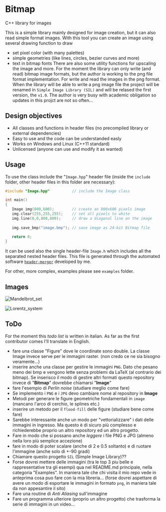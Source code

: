 # Bitmap

C++ library for images

This is a simple library mainly designed for image creation, but it can also read simple format images. With this tool you can create an image using several drawing function to draw
 - set pixel color (with many palettes)
 - simple geometries (like lines, circles, bezier curves and more)
 - text in bitmap fonts
There are also some utility functions for upscaling the image and more.
For the moment the library can only write (and read) bitmap image formats, but the author is working to the png file format implementation. For write and read the images in the png format. When the library will be able to write a png image file the project will be renamed in `Simple Image Library (SIL)` and will be relased the first version, the `v1.0`.
The author is very busy with academic obligation so updates in this projct are not so often...

## Design objectives
 - All classes and functions in header files (no precompiled library or external dependencies)
 - Easy to use and the code can be understanded easly
 - Works on Windows and Linux (C++11 standard)
 - Unlicensed (anyone can use and modify it as wanted)

## Usage
To use the class include the "`Image.hpp`" header file (inside the `include` folder, other header files in this folder are necessary):
```c++
#include "Image.hpp"          // include the Image class

int main()
{
   Image img(800,600);        // create an 800x600 pixels image
   img.clear(255,255,255);    // set all pixels to white
   img.line(0,0,800,800);     // draw a diagonal line on the image
   
   img.save_bmp("image.bmp"); // save image as 24-bit Bitmap file
   
   return 0;
}
```
It can be used also the single header-file `Image.h` which includes all the separated nested header files. This file is generated through the automated software [`header-merger`](https://github.com/mrc-tech/header-merger) developed by me.

For other, more complex, examples please see `examples` folder.

## Images

![Mandelbrot_set](https://user-images.githubusercontent.com/74192712/128616712-8b2ed28f-9759-49a6-aa8d-c4bdda74c2e5.png)

![Lorentz_system](https://user-images.githubusercontent.com/74192712/128616684-a4f9e877-573b-46f6-ad36-f704f2cc23a7.png)



## ToDo
For the moment this _todo list_ is written in italian. As far as the first contributor comes I'll translate in English.

 - fare una classe "Figure" dove le coordinate sono double. La classe Image invece serve per le immagini raster. (non credo ce ne sia bisogno veramente...)
 - inserire anche una classe per gestire le immagini `PNG`. Dato che pesano meno dei bmp e vengono lette senza problemi da LaTeX (al contrario dei bitmap). Se inserisco il modo di gestire altri formati questo repository invece di "**Bitmap**" dovrebbe chiamarsi "**Image**"
 - fare l'esempio di _Perlin noise_ (studiare meglio come fare)
 - Se implemento i `PNG` e i `JPG` devo cambiare nome al repository in **Image**
 - Metodi per generare le figure geometriche fondamentali in `image` (mancano l'arco di cerchio, le splines etc.)
 - inserire un metodo per il `flood-fill` delle figure (studiare bene come fare)
 - Sarebbe interessante anche un modo per "vettorializzare" i dati delle immagini in ingresso. Ma questo è di sicuro più complesso e richiederebbe proprio un altro repository ed un altro progetto.
 - Fare in modo che si possano anche _leggere_ i file PNG e JPG (almeno nella loro più semplice accezione)
 - fare in modo di poter scalare (anche di 2 e 0.5 soltanto) e di ruotare l'immagine (anche solo di +-90 gradi)
 - Chiamare questo progetto `SIL` (Simple Image Library)??
 - Forse dovrei mettere delle immagini (tra le top 3 piu belle e rappresentative tra gli esempi) qua nel README.md principale, nella categoria "Examples". In maniera tale che chi visita il mio repo vede in anteprima cosa puo fare con la mia libreria... (forse dovrei aspettare di avere un modo di esportare le immagini in formato `png`, in maniera tale da non appesantire il sito)
 - Fare una routine di *Anti Aliasing* sull'immagine
 - Fare un programma ulteriore (proprio un altro progetto) che trasforma la serie di immagini in un video...
